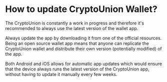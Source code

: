 # How to update CryptoUnion Wallet?

The CryptoUnion is constantly a work in progress and therefore it's recommended to always use the latest version of the wallet app.

Always update the app by downloading it from one of the official resources. Being an open source wallet app means that anyone can replicate the CryptoUnion wallet and distribute their own version (potentially modified) of the app.


Both Android and iOS allows for automatic app updates which would ensure that the device always runs the latest version of the CryptoUnion app, without having to update it manually every few weeks.
